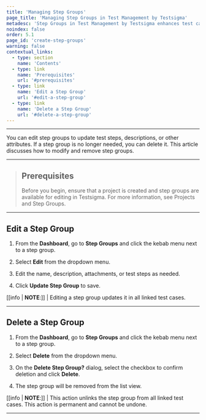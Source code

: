 ```yaml
---
title: 'Managing Step Groups'
page_title: 'Managing Step Groups in Test Management by Testsigma'
metadesc: 'Step Groups in Test Management by Testsigma enhances test case management by grouping repetitive test steps | Learn how to create step groups in Test Management by Testsigma'
noindex: false
order: 5.1
page_id: 'create-step-groups'
warning: false
contextual_links:
  - type: section
    name: 'Contents'
  - type: link
    name: 'Prerequisites'
    url: '#prerequisites'
  - type: link
    name: 'Edit a Step Group'
    url: '#edit-a-step-group'
  - type: link
    name: 'Delete a Step Group'
    url: '#delete-a-step-group'
---
```


---

You can edit step groups to update test steps, descriptions, or other attributes. If a step group is no longer needed, you can delete it. This article discusses how to modify and remove step groups.

---

> ## **Prerequisites**
>
> Before you begin, ensure that a project is created and step groups are available for editing in Testsigma. For more information, see Projects and Step Groups.

---

## **Edit a Step Group**

1. From the **Dashboard**, go to **Step Groups** and click the kebab menu next to a step group.

2. Select **Edit** from the dropdown menu.

3. Edit the name, description, attachments, or test steps as needed.

4. Click **Update Step Group** to save.

[[info | **NOTE**:]]
| Editing a step group updates it in all linked test cases.

---

## **Delete a Step Group**

1. From the **Dashboard**, go to **Step Groups** and click the kebab menu next to a step group.

2. Select **Delete** from the dropdown menu.

3. On the **Delete Step Group?** dialog, select the checkbox to confirm deletion and click **Delete**.

4. The step group will be removed from the list view.

[[info | **NOTE**:]]
| This action unlinks the step group from all linked test cases. This action is permanent and cannot be undone.

---
